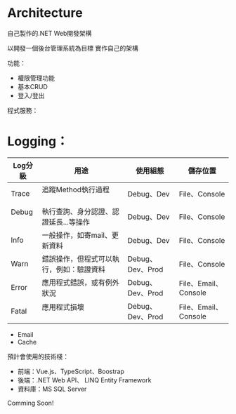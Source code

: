 # Architecture

自己製作的.NET Web開發架構

以開發一個後台管理系統為目標 實作自己的架構

功能：
* 權限管理功能
* 基本CRUD
* 登入/登出


程式服務：
# Logging：

| Log分級 	| 用途 	                                     | 使用組態 | 儲存位置 |
|-------- 	|------	                                    |----------|----------	|
| Trace   	| 追蹤Method執行過程                         | Debug、Dev | File、Console |
| Debug   	| 執行查詢、身分認證、認證延長...等操作     	  | Debug、Dev | File、Console |
| Info    	| 一般操作，如寄mail、更新資料      	        | Debug、Dev | File、Console |
| Warn    	| 錯誤操作，但程式可以執行，例如：驗證資料      | Debug、Dev、Prod | File、Console |
| Error    	| 應用程式錯誤，或有例外狀況                   | Debug、Dev、Prod | File、Email、Console |
| Fatal    	| 應用程式損壞      	                        | Debug、Dev、Prod | File、Email、Console |



* Email
* Cache 

預計會使用的技術棧：
* 前端：Vue.js、TypeScript、Boostrap
* 後端：.NET Web API、 LINQ Entity Framework
* 資料庫：MS SQL Server

Comming Soon!
